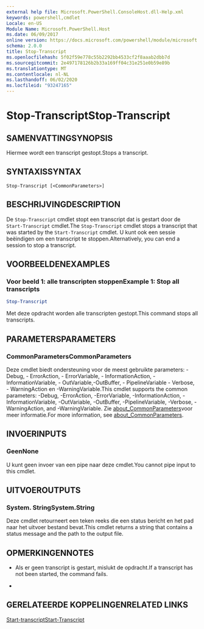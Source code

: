 ```yaml
---
external help file: Microsoft.PowerShell.ConsoleHost.dll-Help.xml
keywords: powershell,cmdlet
Locale: en-US
Module Name: Microsoft.PowerShell.Host
ms.date: 06/09/2017
online version: https://docs.microsoft.com/powershell/module/microsoft.powershell.host/stop-transcript?view=powershell-6&WT.mc_id=ps-gethelp
schema: 2.0.0
title: Stop-Transcript
ms.openlocfilehash: 5f02f59e778c55b2292bb4533cf2f8aaab2dbb7d
ms.sourcegitcommit: 2e497178126b2b33a169ff04c31e251e0b59e89b
ms.translationtype: MT
ms.contentlocale: nl-NL
ms.lasthandoff: 06/02/2020
ms.locfileid: "93247165"
---
```

# <span data-ttu-id="95f19-103">Stop-Transcript</span><span class="sxs-lookup"><span data-stu-id="95f19-103">Stop-Transcript</span></span>

## <span data-ttu-id="95f19-104">SAMENVATTING</span><span class="sxs-lookup"><span data-stu-id="95f19-104">SYNOPSIS</span></span>
<span data-ttu-id="95f19-105">Hiermee wordt een transcript gestopt.</span><span class="sxs-lookup"><span data-stu-id="95f19-105">Stops a transcript.</span></span>

## <span data-ttu-id="95f19-106">SYNTAXIS</span><span class="sxs-lookup"><span data-stu-id="95f19-106">SYNTAX</span></span>

```
Stop-Transcript [<CommonParameters>]
```

## <span data-ttu-id="95f19-107">BESCHRIJVING</span><span class="sxs-lookup"><span data-stu-id="95f19-107">DESCRIPTION</span></span>

<span data-ttu-id="95f19-108">De `Stop-Transcript` cmdlet stopt een transcript dat is gestart door de `Start-Transcript` cmdlet.</span><span class="sxs-lookup"><span data-stu-id="95f19-108">The `Stop-Transcript` cmdlet stops a transcript that was started by the `Start-Transcript` cmdlet.</span></span>
<span data-ttu-id="95f19-109">U kunt ook een sessie beëindigen om een transcript te stoppen.</span><span class="sxs-lookup"><span data-stu-id="95f19-109">Alternatively, you can end a session to stop a transcript.</span></span>

## <span data-ttu-id="95f19-110">VOORBEELDEN</span><span class="sxs-lookup"><span data-stu-id="95f19-110">EXAMPLES</span></span>

### <span data-ttu-id="95f19-111">Voor beeld 1: alle transcripten stoppen</span><span class="sxs-lookup"><span data-stu-id="95f19-111">Example 1: Stop all transcripts</span></span>

```powershell
Stop-Transcript
```

<span data-ttu-id="95f19-112">Met deze opdracht worden alle transcripten gestopt.</span><span class="sxs-lookup"><span data-stu-id="95f19-112">This command stops all transcripts.</span></span>

## <span data-ttu-id="95f19-113">PARAMETERS</span><span class="sxs-lookup"><span data-stu-id="95f19-113">PARAMETERS</span></span>

### <span data-ttu-id="95f19-114">CommonParameters</span><span class="sxs-lookup"><span data-stu-id="95f19-114">CommonParameters</span></span>

<span data-ttu-id="95f19-115">Deze cmdlet biedt ondersteuning voor de meest gebruikte parameters: -Debug, - ErrorAction, - ErrorVariable, - InformationAction, -InformationVariable, - OutVariable,-OutBuffer, - PipelineVariable - Verbose, - WarningAction en -WarningVariable.</span><span class="sxs-lookup"><span data-stu-id="95f19-115">This cmdlet supports the common parameters: -Debug, -ErrorAction, -ErrorVariable, -InformationAction, -InformationVariable, -OutVariable, -OutBuffer, -PipelineVariable, -Verbose, -WarningAction, and -WarningVariable.</span></span> <span data-ttu-id="95f19-116">Zie [about_CommonParameters](https://go.microsoft.com/fwlink/?LinkID=113216)voor meer informatie.</span><span class="sxs-lookup"><span data-stu-id="95f19-116">For more information, see [about_CommonParameters](https://go.microsoft.com/fwlink/?LinkID=113216).</span></span>

## <span data-ttu-id="95f19-117">INVOER</span><span class="sxs-lookup"><span data-stu-id="95f19-117">INPUTS</span></span>

### <span data-ttu-id="95f19-118">Geen</span><span class="sxs-lookup"><span data-stu-id="95f19-118">None</span></span>

<span data-ttu-id="95f19-119">U kunt geen invoer van een pipe naar deze cmdlet.</span><span class="sxs-lookup"><span data-stu-id="95f19-119">You cannot pipe input to this cmdlet.</span></span>

## <span data-ttu-id="95f19-120">UITVOER</span><span class="sxs-lookup"><span data-stu-id="95f19-120">OUTPUTS</span></span>

### <span data-ttu-id="95f19-121">System. String</span><span class="sxs-lookup"><span data-stu-id="95f19-121">System.String</span></span>

<span data-ttu-id="95f19-122">Deze cmdlet retourneert een teken reeks die een status bericht en het pad naar het uitvoer bestand bevat.</span><span class="sxs-lookup"><span data-stu-id="95f19-122">This cmdlet returns a string that contains a status message and the path to the output file.</span></span>

## <span data-ttu-id="95f19-123">OPMERKINGEN</span><span class="sxs-lookup"><span data-stu-id="95f19-123">NOTES</span></span>

* <span data-ttu-id="95f19-124">Als er geen transcript is gestart, mislukt de opdracht.</span><span class="sxs-lookup"><span data-stu-id="95f19-124">If a transcript has not been started, the command fails.</span></span>

*

## <span data-ttu-id="95f19-125">GERELATEERDE KOPPELINGEN</span><span class="sxs-lookup"><span data-stu-id="95f19-125">RELATED LINKS</span></span>

[<span data-ttu-id="95f19-126">Start-transcript</span><span class="sxs-lookup"><span data-stu-id="95f19-126">Start-Transcript</span></span>](Start-Transcript.md)
